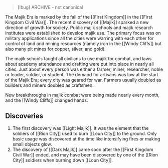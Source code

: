 > [!bug] ARCHIVE - not canonical

The Majik Era is marked by the fall of the [[First Kingdom]] in the [[First Kingdom Civil War]]. The recent discovery of [[Majik]] sparked a new direction of growth for society. Public majik schools and majik research institutes were established to develop majik use. The primary focus was on military applications since all the cities were warring with each other for control of land and mining resources (namely iron in the [[Windy Cliffs]] but also many pit mines for copper, silver, and gold).

The majik schools taught all civilians to use majik for combat, and laws about academy attendance and drafting were put into place in nearly all cities. Just about every person was either a farmer, miner, researcher, noble or leader, soldier, or student. The demand for artisans was low at the start of the Majik Era; every city was geared for war. Farmers usually doubled as builders and miners doubled as craftsmen.

New breakthroughs in majik combat were being made nearly every month, and the [[Windy Cliffs]] changed hands.

## Discoveries

1. The first discovery was [[Light Majik]]. It was the element that the soldiers of [[Rion City]] used to burn [[Loun City]] to the ground. Only basic usage was discovered at the time like intensifying fires or making small objects glow.
2. The discovery of [[Dark Majik]] came soon after the [[First Kingdom Civil War]] ended, and may have been discovered by one of the [[Rion City]] soldiers when burning down [[Loun City]]. 